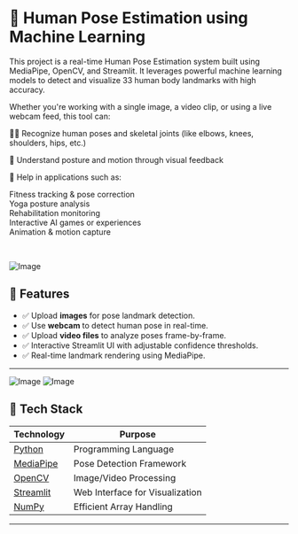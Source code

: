 # 🤖 Human Pose Estimation using Machine Learning

This project is a real-time Human Pose Estimation system built using MediaPipe, OpenCV, and Streamlit. It leverages powerful machine learning models to detect and visualize 33 human body landmarks with high accuracy.

Whether you're working with a single image, a video clip, or using a live webcam feed, this tool can:

🧍‍♂️ Recognize human poses and skeletal joints (like elbows, knees, shoulders, hips, etc.)

🧠 Understand posture and motion through visual feedback

🧩 Help in applications such as:

Fitness tracking & pose correction<br/>
Yoga posture analysis<br/>
Rehabilitation monitoring<br/>
Interactive AI games or experiences<br/>
Animation & motion capture

<br>

![Image](https://github.com/user-attachments/assets/d890d63a-0d57-4b2a-a70e-bd4f67e3a71c)



## 📌 Features

- ✅ Upload **images** for pose landmark detection.
- ✅ Use **webcam** to detect human pose in real-time.
- ✅ Upload **video files** to analyze poses frame-by-frame.
- ✅ Interactive Streamlit UI with adjustable confidence thresholds.
- ✅ Real-time landmark rendering using MediaPipe.

---
![Image](https://github.com/user-attachments/assets/807933b4-8980-4a19-8f59-e30169c71992)  ![Image](https://github.com/user-attachments/assets/3fe7bdaa-d731-4a09-9a7c-bb1c05883bf6)


## 🔧 Tech Stack

| Technology | Purpose |
|------------|---------|
| [Python](https://www.python.org/) | Programming Language |
| [MediaPipe](https://google.github.io/mediapipe/) | Pose Detection Framework |
| [OpenCV](https://opencv.org/) | Image/Video Processing |
| [Streamlit](https://streamlit.io/) | Web Interface for Visualization |
| [NumPy](https://numpy.org/) | Efficient Array Handling |

---

